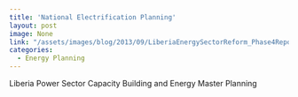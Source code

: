 ```yaml
---
title: 'National Electrification Planning'
layout: post
image: None
link: "/assets/images/blog/2013/09/LiberiaEnergySectorReform_Phase4Report-Final_2013-08.pdf"
categories:
  - Energy Planning
---
```


 Liberia Power Sector Capacity Building and Energy Master Planning
